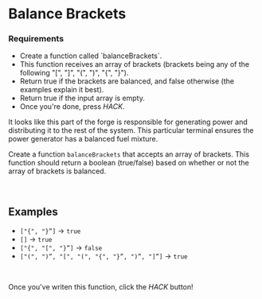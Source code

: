# Balance Brackets

<div class="aside">
<h3>Requirements</h3>
<ul>
  <li>Create a function called `balanceBrackets`.</li>
  <li>This function receives an array of brackets (brackets being any of the following "[", "]", "(", ")", "{", "}").</li>
  <li>Return true if the brackets are balanced, and false otherwise (the examples explain it best).</li>
  <li>Return true if the input array is empty.</li>
  <li>Once you're done, press <em>HACK</em>.</li>
</ul>
</div>

It looks like this part of the forge is responsible for generating power and distributing it to the rest of the system. This particular terminal ensures the power generator has a balanced fuel mixture.

Create a function `balanceBrackets` that accepts an array of brackets. This function should return a boolean (true/false) based on whether or not the array of brackets is balanced.

<br>

## Examples

- `["{", "}”]` -> `true`
- `[]` -> `true`
- `["{", "[", "}”]` -> `false`
- `["(", ")”, "[", "(", "{", "}”, ")”, "]”]` -> `true`

<br>

Once you've writen this function, click the _HACK_ button!